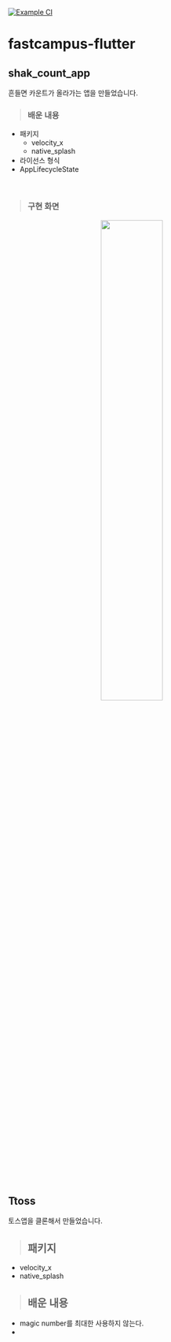 [![Example CI](https://github.com/DainoJung/fastcampus-flutter/actions/workflows/ci.yml/badge.svg)](https://github.com/DainoJung/fastcampus-flutter/actions/workflows/ci.yml)

# fastcampus-flutter

## shak_count_app
흔들면 카운트가 올라가는 앱을 만들었습니다.
<br>
>### 배운 내용
- 패키지
  - velocity_x
  - native_splash
- 라이선스 형식
- AppLifecycleState
<br>

>### 구현 화면
<div align="center">
  <img width="50%" src="https://github.com/DainoJung/fastcampus-flutter/assets/117745618/36d2d690-94df-4508-beaf-081f7e32d5e9"/>
</div>

## Ttoss
토스앱을 클론해서 만들었습니다.
<br>

>## 패키지
- velocity_x
- native_splash

>## 배운 내용
- magic number를 최대한 사용하지 않는다.
- 
<br>

  
